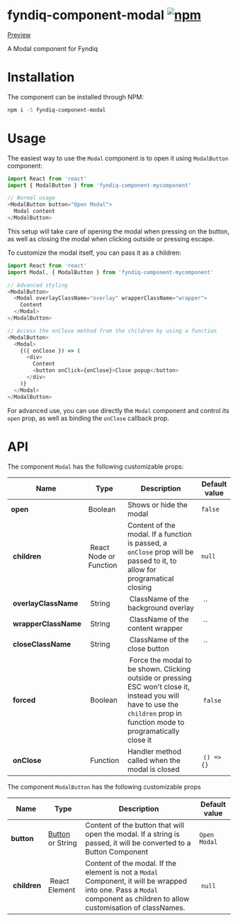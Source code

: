 # fyndiq-component-modal [![npm](https://img.shields.io/npm/v/fyndiq-component-modal.svg?maxAge=3600)](https://www.npmjs.com/package/fyndiq-component-modal)

[Preview](http://developers.fyndiq.com/fyndiq-ui/?selectedKind=Modal&selectedStory=default)

A Modal component for Fyndiq

# Installation

The component can be installed through NPM:

``` bash
npm i -S fyndiq-component-modal
```

# Usage

The easiest way to use the `Modal` component is to open it using `ModalButton` component:

``` js
import React from 'react'
import { ModalButton } from 'fyndiq-component-mycomponent'

// Normal usage
<ModalButton button="Open Modal">
  Modal content
</ModalButton>
```

This setup will take care of opening the modal when pressing on the button, as well as closing the modal when clicking outside or pressing escape.

To customize the modal itself, you can pass it as a children:

``` js
import React from 'react'
import Modal, { ModalButton } from 'fyndiq-component-mycomponent'

// Advanced styling
<ModalButton>
  <Modal overlayClassName="overlay" wrapperClassName="wrapper">
    Content
  </Modal>
</ModalButton>

// Access the onClose method from the children by using a function
<ModalButton>
  <Modal>
    {({ onClose }) => (
      <div>
        Content
        <button onClick={onClose}>Close popup</button>
      </div>
    )}
  </Modal>
</ModalButton>
```

For advanced use, you can use directly the `Modal` component and control its `open` prop, as well as binding the `onClose` callback prop.

# API

The component `Modal` has the following customizable props:

| Name | Type | Description | Default value |
|---|---|---|---|
| **open** | Boolean | Shows or hide the modal | `false` |
| **children** | React Node or Function | Content of the modal. If a function is passed, a `onClose` prop will be passed to it, to allow for programatical closing | `null` |
| **overlayClassName** | String | ClassName of the background overlay | `` |
| **wrapperClassName** | String | ClassName of the content wrapper | `` |
| **closeClassName** | String | ClassName of the close button | `` |
| **forced** | Boolean | Force the modal to be shown. Clicking outside or pressing ESC won't close it, instead you will have to use the `children` prop in function mode to programatically close it | `false` |
| **onClose** | Function | Handler method called when the modal is closed | `() => {}` |

The component `ModalButton` has the following customizable props

| Name | Type | Description | Default value | 
|---|---|---|---|
| **button** | [Button](../fyndiq-component-button/) or String | Content of the button that will open the modal. If a string is passed, it will be converted to a Button Component | `Open Modal` |
| **children** | React Element | Content of the modal. If the element is not a `Modal` Component, it will be wrapped into one. Pass a `Modal` component as children to allow customisation of classNames. | `null` |
